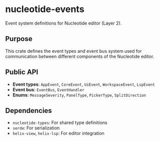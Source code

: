# nucleotide-events

Event system definitions for Nucleotide editor (Layer 2).

## Purpose

This crate defines the event types and event bus system used for communication between different components of the Nucleotide editor.

## Public API

- **Event types**: `AppEvent`, `CoreEvent`, `UiEvent`, `WorkspaceEvent`, `LspEvent`
- **Event bus**: `EventBus`, `EventHandler`
- **Enums**: `MessageSeverity`, `PanelType`, `PickerType`, `SplitDirection`

## Dependencies

- `nucleotide-types`: For shared type definitions
- `serde`: For serialization
- `helix-view`, `helix-lsp`: For editor integration